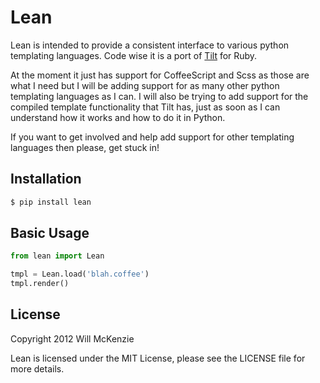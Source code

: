Lean
=======

Lean is intended to provide a consistent interface to various python templating languages. Code wise it is a port of [Tilt](https://github.com/rtomayko/tilt) for Ruby.

At the moment it just has support for CoffeeScript and Scss as those are what I need but I will be adding support for as many other python templating languages as I can. I will also be trying to add support for the compiled template functionality that Tilt has, just as soon as I can understand how it works and how to do it in Python.

If you want to get involved and help add support for other templating languages then please, get stuck in!

Installation
------------

```bash
$ pip install lean
```

Basic Usage
-----------

```python
from lean import Lean

tmpl = Lean.load('blah.coffee')
tmpl.render()

```

License
-------

Copyright 2012 Will McKenzie

Lean is licensed under the MIT License, please see the LICENSE file
for more details.
